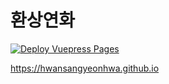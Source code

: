 # 환상연화
[![Deploy Vuepress Pages](https://github.com/HwanSangYeonHwa/hwansangyeonhwa.github.io/actions/workflows/vuepress-build-deploy.yml/badge.svg?branch=main&event=status)](https://github.com/HwanSangYeonHwa/hwansangyeonhwa.github.io/actions/workflows/vuepress-build-deploy.yml)

https://hwansangyeonhwa.github.io
